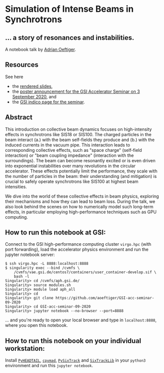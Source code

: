 # Simulation of Intense Beams in Synchrotrons

## ... a story of resonances and instabilities.

A notebook talk by [Adrian Oeftiger](http://oeftiger.net/).

## Resources

See here
- the [rendered slides](https://aoeftiger.github.io/GSI-acc-seminar-09-2020/),
- the [poster announcement for the GSI Accelerator Seminar on 3 September 2020](https://github.com/aoeftiger/GSI-acc-seminar-09-2020/raw/master/Accelerator_Seminar_Announcement__AdrianOeftiger_3September2020.pdf), and
- the [GSI indico page for the seminar](https://indico.gsi.de/event/10059/).

## Abstract

This introduction on collective beam dynamics focuses on high-intensity effects in synchrotrons like SIS18 or SIS100. The charged particles in the beam interact (a.) with the beam self-fields they produce and (b.) with the induced currents in the vacuum pipe. This interaction leads to corresponding collective effects, such as "space charge" (self-field interaction) or "beam coupling impedance" (interaction with the surroundings). The beam can become resonantly excited or is even driven into exponential instabilities over many revolutions in the circular accelerator. These effects potentially limit the performance, they scale with the number of particles in the beam: their understanding (and mitigation) is crucial to safely operate synchrotrons like SIS100 at highest beam intensities.

We dive into the world of these collective effects in beam physics, exploring their mechanisms and how they can lead to beam loss. During the talk, we also look behind the scenes on how to numerically model such long-term effects, in particular employing high-performance techniques such as GPU computing.

## How to run this notebook at GSI:

Connect to the GSI high-performance computing cluster `virgo.hpc` (with port forwarding), load the accelerator physics environment and run the jupyter notebook server:

```
$ ssh virgo.hpc -L 8888:localhost:8888
$ singularity exec --bind /cvmfs \
    /cvmfs/vae.gsi.de/centos7/containers/user_container-develop.sif \
    bash -l
Singularity> cd /cvmfs/aph.gsi.de/
Singularity> source modules.sh
Singularity> module load aph_all
Singularity> cd
Singularity> git clone https://github.com/aoeftiger/GSI-acc-seminar-09-2020
Singularity> cd GSI-acc-seminar-09-2020
Singularity> jupyter notebook --no-browser --port=8888
```

... and you're ready to open your local browser and type in `localhost:8888`, where you open this notebook.

## How to run this notebook on your individual workstation:

Install [`PyHEADTAIL`](https://pypi.org/project/PyHEADTAIL/), [`cpymad`](https://pypi.org/project/cpymad/), [`PySixTrack`](https://github.com/SixTrack/pysixtrack/) and [`SixTrackLib`](https://github.com/SixTrack/sixtracklib) in your `python3` environment and run this `jupyter notebook`.
